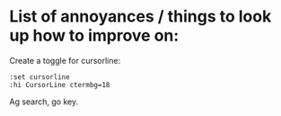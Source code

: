 # List of annoyances / things to look up how to improve on:

Create a toggle for cursorline:
~~~~
:set cursorline
:hi CursorLine ctermbg=18
~~~~


Ag search, go key.
